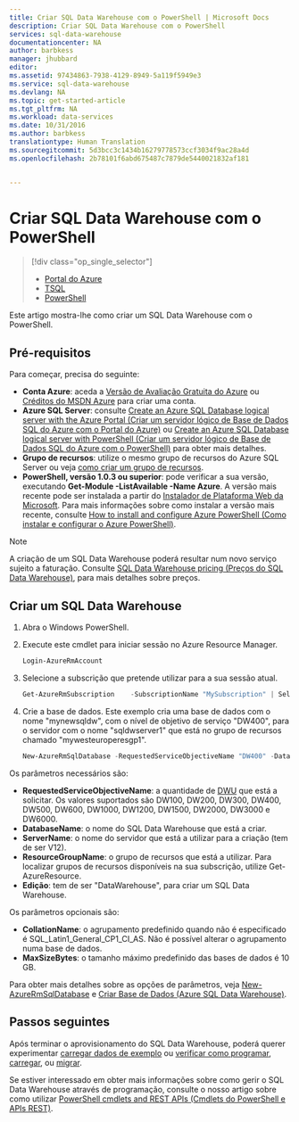 ```yaml
---
title: Criar SQL Data Warehouse com o PowerShell | Microsoft Docs
description: Criar SQL Data Warehouse com o PowerShell
services: sql-data-warehouse
documentationcenter: NA
author: barbkess
manager: jhubbard
editor: 
ms.assetid: 97434863-7938-4129-8949-5a119f5949e3
ms.service: sql-data-warehouse
ms.devlang: NA
ms.topic: get-started-article
ms.tgt_pltfrm: NA
ms.workload: data-services
ms.date: 10/31/2016
ms.author: barbkess
translationtype: Human Translation
ms.sourcegitcommit: 5d3bcc3c1434b16279778573ccf3034f9ac28a4d
ms.openlocfilehash: 2b78101f6abd675487c7879de5440021832af181


---
```

# <a name="create-sql-data-warehouse-using-powershell"></a>Criar SQL Data Warehouse com o PowerShell
> [!div class="op_single_selector"]
> * [Portal do Azure](sql-data-warehouse-get-started-provision.md)
> * [TSQL](sql-data-warehouse-get-started-create-database-tsql.md)
> * [PowerShell](sql-data-warehouse-get-started-provision-powershell.md)
>
>

Este artigo mostra-lhe como criar um SQL Data Warehouse com o PowerShell.

## <a name="prerequisites"></a>Pré-requisitos
Para começar, precisa do seguinte:

* **Conta Azure**: aceda a [Versão de Avaliação Gratuita do Azure][Azure Free Trial] ou [Créditos do MSDN Azure][MSDN Azure Credits] para criar uma conta.
* **Azure SQL Server**: consulte [Create an Azure SQL Database logical server with the Azure Portal (Criar um servidor lógico de Base de Dados SQL do Azure com o Portal do Azure)][Create an Azure SQL Database logical server with the Azure Portal] ou [Create an Azure SQL Database logical server with PowerShell (Criar um servidor lógico de Base de Dados SQL do Azure com o PowerShell)][Create an Azure SQL Database logical server with PowerShell] para obter mais detalhes.
* **Grupo de recursos**: utilize o mesmo grupo de recursos do Azure SQL Server ou veja [como criar um grupo de recursos](../azure-resource-manager/resource-group-portal.md).
* **PowerShell, versão 1.0.3 ou superior**: pode verificar a sua versão, executando **Get-Module -ListAvailable -Name Azure**.  A versão mais recente pode ser instalada a partir do [Instalador de Plataforma Web da Microsoft][Microsoft Web Platform Installer].  Para mais informações sobre como instalar a versão mais recente, consulte [How to install and configure Azure PowerShell (Como instalar e configurar o Azure PowerShell)][How to install and configure Azure PowerShell].

> [!NOTE]
> A criação de um SQL Data Warehouse poderá resultar num novo serviço sujeito a faturação.  Consulte [SQL Data Warehouse pricing (Preços do SQL Data Warehouse)][SQL Data Warehouse pricing], para mais detalhes sobre preços.
>
>

## <a name="create-a-sql-data-warehouse"></a>Criar um SQL Data Warehouse
1. Abra o Windows PowerShell.
2. Execute este cmdlet para iniciar sessão no Azure Resource Manager.

    ```Powershell
    Login-AzureRmAccount
    ```
3. Selecione a subscrição que pretende utilizar para a sua sessão atual.

    ```Powershell
    Get-AzureRmSubscription    -SubscriptionName "MySubscription" | Select-AzureRmSubscription
    ```
4. Crie a base de dados. Este exemplo cria uma base de dados com o nome "mynewsqldw", com o nível de objetivo de serviço "DW400", para o servidor com o nome "sqldwserver1" que está no grupo de recursos chamado "mywesteuroperesgp1".

   ```Powershell
   New-AzureRmSqlDatabase -RequestedServiceObjectiveName "DW400" -DatabaseName "mynewsqldw" -ServerName "sqldwserver1" -ResourceGroupName "mywesteuroperesgp1" -Edition "DataWarehouse" -CollationName "SQL_Latin1_General_CP1_CI_AS" -MaxSizeBytes 10995116277760
   ```

Os parâmetros necessários são:

* **RequestedServiceObjectiveName**: a quantidade de [DWU][DWU] que está a solicitar.  Os valores suportados são DW100, DW200, DW300, DW400, DW500, DW600, DW1000, DW1200, DW1500, DW2000, DW3000 e DW6000.
* **DatabaseName**: o nome do SQL Data Warehouse que está a criar.
* **ServerName**: o nome do servidor que está a utilizar para a criação (tem de ser V12).
* **ResourceGroupName**: o grupo de recursos que está a utilizar.  Para localizar grupos de recursos disponíveis na sua subscrição, utilize Get-AzureResource.
* **Edição**: tem de ser "DataWarehouse", para criar um SQL Data Warehouse.

Os parâmetros opcionais são:

* **CollationName**: o agrupamento predefinido quando não é especificado é SQL_Latin1_General_CP1_CI_AS.  Não é possível alterar o agrupamento numa base de dados.
* **MaxSizeBytes**: o tamanho máximo predefinido das bases de dados é 10 GB.

Para obter mais detalhes sobre as opções de parâmetros, veja [New-AzureRmSqlDatabase][New-AzureRmSqlDatabase] e [Criar Base de Dados (Azure SQL Data Warehouse)][Create Database (Azure SQL Data Warehouse)].

## <a name="next-steps"></a>Passos seguintes
Após terminar o aprovisionamento do SQL Data Warehouse, poderá querer experimentar [carregar dados de exemplo][loading sample data] ou [verificar como programar][develop], [carregar][load], ou [migrar][migrate].

Se estiver interessado em obter mais informações sobre como gerir o SQL Data Warehouse através de programação, consulte o nosso artigo sobre como utilizar [PowerShell cmdlets and REST APIs (Cmdlets do PowerShell e APIs REST)][PowerShell cmdlets and REST APIs].

<!--Image references-->

<!--Article references-->
[DWU]: ./sql-data-warehouse-overview-what-is.md#data-warehouse-units
[migrate]: ./sql-data-warehouse-overview-migrate.md
[develop]: ./sql-data-warehouse-overview-develop.md
[load]: ./sql-data-warehouse-load-with-bcp.md
[loading sample data]: ./sql-data-warehouse-load-sample-databases.md
[PowerShell cmdlets and REST APIs]: ./sql-data-warehouse-reference-powershell-cmdlets.md
[firewall rules]: ../sql-database-configure-firewall-settings.md

[How to install and configure Azure PowerShell]: /powershell/azureps-cmdlets-docs
[how to create a SQL Data Warehouse from the Azure Portal]: ./sql-data-warehouse-get-started-provision.md
[Create an Azure SQL Database logical server with the Azure Portal]: ../sql-database/sql-database-get-started.md#create-logical-server-bk
[Create an Azure SQL Database logical server with PowerShell]: ../sql-database/sql-database-get-started-powershell.md#database-setup-create-a-resource-group-server-and-firewall-rule
[how to create a resource group]: ../azure-resource-manager/resource-group-template-deploy-portal.md#create-resource-group

<!--MSDN references-->
[MSDN]: https://msdn.microsoft.com/library/azure/dn546722.aspx
[New-AzureRmSqlDatabase]: https://msdn.microsoft.com/library/mt619339.aspx
[Create Database (Azure SQL Data Warehouse)]: https://msdn.microsoft.com/library/mt204021.aspx

<!--Other Web references-->
[Microsoft Web Platform Installer]: https://aka.ms/webpi-azps
[SQL Data Warehouse pricing]: https://azure.microsoft.com/pricing/details/sql-data-warehouse/
[Azure Free Trial]: https://azure.microsoft.com/pricing/free-trial/?WT.mc_id=A261C142F
[MSDN Azure Credits]: https://azure.microsoft.com/pricing/member-offers/msdn-benefits-details/?WT.mc_id=A261C142F



<!--HONumber=Dec16_HO1-->


